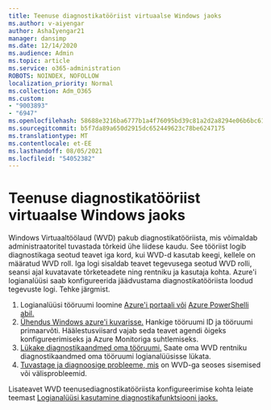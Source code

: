 ```yaml
---
title: Teenuse diagnostikatööriist virtuaalse Windows jaoks
ms.author: v-aiyengar
author: AshaIyengar21
manager: dansimp
ms.date: 12/14/2020
ms.audience: Admin
ms.topic: article
ms.service: o365-administration
ROBOTS: NOINDEX, NOFOLLOW
localization_priority: Normal
ms.collection: Adm_O365
ms.custom:
- "9003893"
- "6947"
ms.openlocfilehash: 58688e3216ba6777b1a4f76095bd39c81a2d2a8294e06b6bc61c7134f6d589f9
ms.sourcegitcommit: b5f7da89a650d2915dc652449623c78be6247175
ms.translationtype: MT
ms.contentlocale: et-EE
ms.lasthandoff: 08/05/2021
ms.locfileid: "54052382"
---
```

# <a name="service-diagnostics-tool-for-windows-virtual-desktop"></a>Teenuse diagnostikatööriist virtuaalse Windows jaoks

Windows Virtuaaltöölaud (WVD) pakub diagnostikatööriista, mis võimaldab administraatoritel tuvastada tõrkeid ühe liidese kaudu. See tööriist logib diagnostikaga seotud teavet iga kord, kui WVD-d kasutab keegi, kellele on määratud WVD roll. Iga logi sisaldab teavet tegevusega seotud WVD rolli, seansi ajal kuvatavate tõrketeadete ning rentniku ja kasutaja kohta. Azure'i logianalüüsi saab konfigureerida jäädvustama diagnostikatööriista loodud tegevuste logi. Tehke järgmist.

1. Logianalüüsi tööruumi loomine [Azure'i portaali või](https://go.microsoft.com/fwlink/?linkid=2129500) [Azure PowerShelli abil.](https://go.microsoft.com/fwlink/?linkid=2129501)
1. [Ühendus Windows azure'i kuvarisse.](https://go.microsoft.com/fwlink/?linkid=2129913) Hankige tööruumi ID ja tööruumi primaarvõti. Häälestusviisard vajab seda teavet agendi õigeks konfigureerimiseks ja Azure Monitoriga suhtlemiseks.
1. [Lükake diagnostikaandmed oma tööruumi.](https://go.microsoft.com/fwlink/?linkid=2128284) Saate oma WVD rentniku diagnostikaandmed oma tööruumi logianalüüsisse lükata.
1. [Tuvastage ja diagnoosige probleeme, mis](https://go.microsoft.com/fwlink/?linkid=2128338) on WVD-ga seoses sisemised või välisprobleemid.

Lisateavet WVD teenusediagnostikatööriista konfigureerimise kohta leiate teemast [Logianalüüsi kasutamine diagnostikafunktsiooni jaoks.](https://go.microsoft.com/fwlink/?linkid=2128084)
